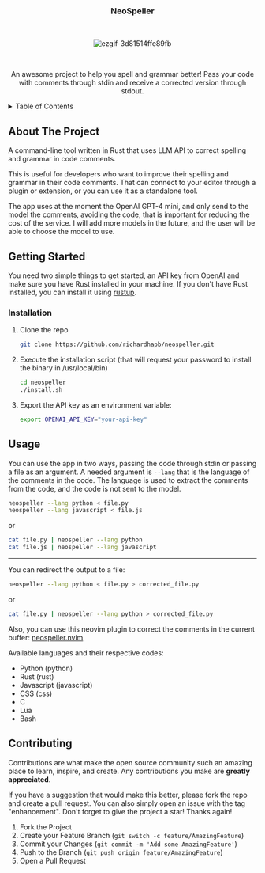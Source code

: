 <!-- PROJECT LOGO -->
<div align="center">
<h3 align="center">NeoSpeller</h3>
<br />
  
  ![ezgif-3d81514ffe89fb](https://github.com/user-attachments/assets/89765695-779f-4e70-b0d7-3689a78e878b)

<br />

  <p align="center">
    An awesome project to help you spell and grammar better! Pass your code with comments through stdin and receive a corrected version through stdout.
    <br />
  </p>
</div>



<!-- TABLE OF CONTENTS -->
<details>
  <summary>Table of Contents</summary>
  <ol>
    <li>
      <a href="#about-the-project">About The Project</a>
    </li>
    <li>
      <a href="#getting-started">Getting Started</a>
      <ul>
        <li><a href="#installation">Installation</a></li>
      </ul>
    </li>
    <li><a href="#usage">Usage</a></li>
    <li><a href="#contributing">Contributing</a></li>
  </ol>
</details>



<!-- ABOUT THE PROJECT -->
## About The Project

A command-line tool written in Rust that uses LLM API to correct spelling and grammar in code comments.

This is useful for developers who want to improve their spelling and grammar in their code comments. That can connect to your editor through a plugin or extension, or you can use it as a standalone tool.

The app uses at the moment the OpenAI GPT-4 mini, and only send to the model the comments, avoiding the code, that is important for reducing the cost of the service. I will add more models in the future, and the user will be able to choose the model to use.

<!-- GETTING STARTED -->
## Getting Started

You need two simple things to get started, an API key from OpenAI and make sure you have Rust installed in your machine. If you don't have Rust installed, you can install it using [rustup](https://rustup.rs/).

### Installation

1. Clone the repo
   ```sh
   git clone https://github.com/richardhapb/neospeller.git
   ```

2. Execute the installation script (that will request your password to install the binary in /usr/local/bin)

   ```sh
   cd neospeller
   ./install.sh
   ```

3. Export the API key as an environment variable:
    ```sh
    export OPENAI_API_KEY="your-api-key"
    ```

<!-- USAGE EXAMPLES -->
## Usage

You can use the app in two ways, passing the code through stdin or passing a file as an argument. A needed argument is `--lang` that is the language of the comments in the code. The language is used to extract the comments from the code, and the code is not sent to the model.

```sh
neospeller --lang python < file.py
neospeller --lang javascript < file.js
```
or

```sh
cat file.py | neospeller --lang python
cat file.js | neospeller --lang javascript
```

---

You can redirect the output to a file:

```sh
neospeller --lang python < file.py > corrected_file.py
```

or

```sh
cat file.py | neospeller --lang python > corrected_file.py
```

Also, you can use this neovim plugin to correct the comments in the current buffer: [neospeller.nvim](https://github.com/richardhapb/neospeller.nvim)

Available languages and their respective codes:

- Python (python)
- Rust (rust)
- Javascript (javascript)
- CSS (css)
- C
- Lua
- Bash

<!-- CONTRIBUTING -->
## Contributing

Contributions are what make the open source community such an amazing place to learn, inspire, and create. Any contributions you make are **greatly appreciated**.

If you have a suggestion that would make this better, please fork the repo and create a pull request. You can also simply open an issue with the tag "enhancement".
Don't forget to give the project a star! Thanks again!

1. Fork the Project
2. Create your Feature Branch (`git switch -c feature/AmazingFeature`)
3. Commit your Changes (`git commit -m 'Add some AmazingFeature'`)
4. Push to the Branch (`git push origin feature/AmazingFeature`)
5. Open a Pull Request




<!-- MARKDOWN LINKS & IMAGES -->
<!-- https://www.markdownguide.org/basic-syntax/#reference-style-links -->
[contributors-shield]: https://img.shields.io/github/contributors/richardhapb/neospeller.svg?style=for-the-badge
[contributors-url]: https://github.com/richardhapb/neospeller/graphs/contributors
[forks-shield]: https://img.shields.io/github/forks/richardhapb/neospeller.svg?style=for-the-badge
[forks-url]: https://github.com/richardhapb/neospeller/network/members
[stars-shield]: https://img.shields.io/github/stars/richardhapb/neospeller.svg?style=for-the-badge
[stars-url]: https://github.com/richardhapb/neospeller/stargazers
[issues-shield]: https://img.shields.io/github/issues/richardhapb/neospeller.svg?style=for-the-badge
[issues-url]: https://github.com/richardhapb/neospeller/issues
[license-shield]: https://img.shields.io/github/license/richardhapb/neospeller.svg?style=for-the-badge
[license-url]: https://github.com/richardhapb/neospeller/blob/master/LICENSE.txt
[linkedin-shield]: https://img.shields.io/badge/-LinkedIn-black.svg?style=for-the-badge&logo=linkedin&colorB=555
[linkedin-url]: https://linkedin.com/in/richard-hapb
[product-screenshot]: images/screenshot.png
